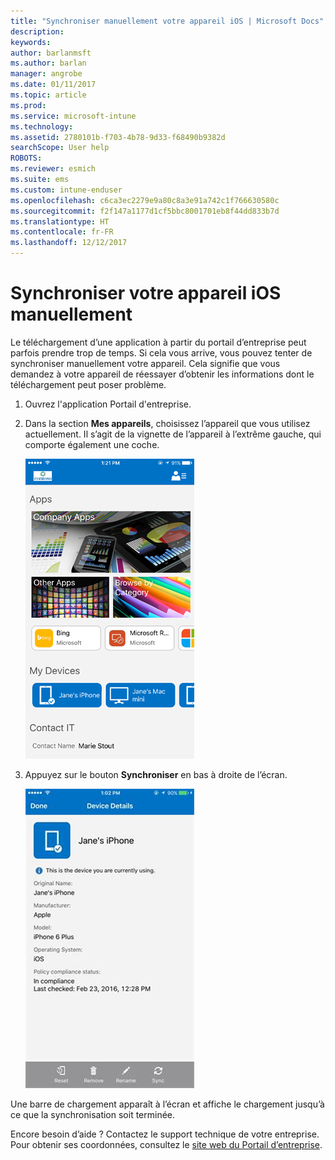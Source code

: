 ```yaml
---
title: "Synchroniser manuellement votre appareil iOS | Microsoft Docs"
description: 
keywords: 
author: barlanmsft
ms.author: barlan
manager: angrobe
ms.date: 01/11/2017
ms.topic: article
ms.prod: 
ms.service: microsoft-intune
ms.technology: 
ms.assetid: 2780101b-f703-4b78-9d33-f68490b9382d
searchScope: User help
ROBOTS: 
ms.reviewer: esmich
ms.suite: ems
ms.custom: intune-enduser
ms.openlocfilehash: c6ca3ec2279e9a80c8a3e91a742c1f766630580c
ms.sourcegitcommit: f2f147a1177d1cf5bbc8001701eb8f44dd833b7d
ms.translationtype: HT
ms.contentlocale: fr-FR
ms.lasthandoff: 12/12/2017
---
```

# <a name="sync-your-ios-device-manually"></a>Synchroniser votre appareil iOS manuellement

Le téléchargement d’une application à partir du portail d’entreprise peut parfois prendre trop de temps. Si cela vous arrive, vous pouvez tenter de synchroniser manuellement votre appareil. Cela signifie que vous demandez à votre appareil de réessayer d’obtenir les informations dont le téléchargement peut poser problème.

1. Ouvrez l'application Portail d'entreprise.

2. Dans la section **Mes appareils**, choisissez l’appareil que vous utilisez actuellement. Il s’agit de la vignette de l’appareil à l’extrême gauche, qui comporte également une coche.

    ![Écran de l’appareil avec la section Mes appareils](./media/ios-sync-1-comp-portal-apps.png)

3. Appuyez sur le bouton **Synchroniser** en bas à droite de l’écran.

    ![Détails de l’appareil avec le bouton Synchroniser](./media/ios-sync-2-sync-button.png)

Une barre de chargement apparaît à l’écran et affiche le chargement jusqu’à ce que la synchronisation soit terminée.

Encore besoin d’aide ? Contactez le support technique de votre entreprise. Pour obtenir ses coordonnées, consultez le [site web du Portail d’entreprise](https://portal.manage.microsoft.com#HelpDeskDialog).

